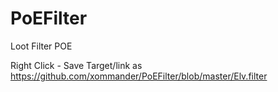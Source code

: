 # PoEFilter
Loot Filter POE

Right Click - Save Target/link as
https://github.com/xommander/PoEFilter/blob/master/Elv.filter

